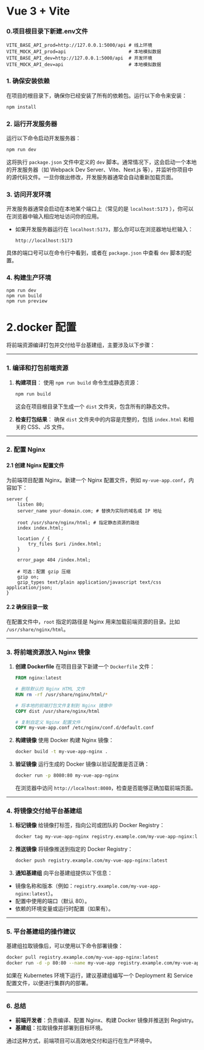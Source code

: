 # Vue 3 + Vite
### 0.项目根目录下新建.env文件

```angular2html
VITE_BASE_API_prod=http://127.0.0.1:5000/api # 线上环境
VITE_MOCK_API_prod=api                       # 本地模拟数据                       
VITE_BASE_API_dev=http://127.0.0.1:5000/api  # 开发环境
VITE_MOCK_API_dev=api                        # 本地模拟数据
```

### 1. **确保安装依赖**
在项目的根目录下，确保你已经安装了所有的依赖包。运行以下命令来安装：
   ```bash
   npm install
   ```

### 2. **运行开发服务器**
运行以下命令启动开发服务器：
   ```bash
   npm run dev
   ```

这将执行 `package.json` 文件中定义的 `dev` 脚本。通常情况下，这会启动一个本地的开发服务器（如 Webpack Dev Server、Vite、Next.js 等），并监听你项目中的源代码文件。一旦你做出修改，开发服务器通常会自动重新加载页面。

### 3. **访问开发环境**
开发服务器通常会启动在本地某个端口上（常见的是 `localhost:5173` ），你可以在浏览器中输入相应地址访问你的应用。

- 如果开发服务器运行在 `localhost:5173`，那么你可以在浏览器地址栏输入：
  ```
  http://localhost:5173
  ```

具体的端口号可以在命令行中看到，或者在 `package.json` 中查看 `dev` 脚本的配置。

### 4. **构建生产环境**

```angular2html
npm run dev
npm run build
npm run preview
```

# 2.docker 配置
将前端资源编译打包并交付给平台基建组，主要涉及以下步骤：

---

### **1. 编译和打包前端资源**

1. **构建项目**：
   使用 `npm run build` 命令生成静态资源：
   ```bash
   npm run build
   ```
   这会在项目根目录下生成一个 `dist` 文件夹，包含所有的静态文件。

2. **检查打包结果**：
   确保 `dist` 文件夹中的内容是完整的，包括 `index.html` 和相关的 CSS、JS 文件。

---

### **2. 配置 Nginx**

#### **2.1 创建 Nginx 配置文件**
为前端项目配置 Nginx。新建一个 Nginx 配置文件，例如 `my-vue-app.conf`，内容如下：

```nginx
server {
    listen 80;
    server_name your-domain.com; # 替换为实际的域名或 IP 地址

    root /usr/share/nginx/html; # 指定静态资源的路径
    index index.html;

    location / {
        try_files $uri /index.html;
    }

    error_page 404 /index.html;

    # 可选：配置 gzip 压缩
    gzip on;
    gzip_types text/plain application/javascript text/css application/json;
}
```

#### **2.2 确保目录一致**
在配置文件中，`root` 指定的路径是 Nginx 用来加载前端资源的目录。比如 `/usr/share/nginx/html`。

---

### **3. 将前端资源放入 Nginx 镜像**

1. **创建 Dockerfile**
   在项目目录下新建一个 `Dockerfile` 文件：
   ```dockerfile
   FROM nginx:latest

   # 删除默认的 Nginx HTML 文件
   RUN rm -rf /usr/share/nginx/html/*

   # 将本地的前端打包文件复制到 Nginx 镜像中
   COPY dist /usr/share/nginx/html

   # 复制自定义 Nginx 配置文件
   COPY my-vue-app.conf /etc/nginx/conf.d/default.conf
   ```

2. **构建镜像**
   使用 Docker 构建 Nginx 镜像：
   ```bash
   docker build -t my-vue-app-nginx .
   ```

3. **验证镜像**
   运行生成的 Docker 镜像以验证配置是否正确：
   ```bash
   docker run -p 8080:80 my-vue-app-nginx
   ```
   在浏览器中访问 `http://localhost:8080`，检查是否能够正确加载前端页面。

---

### **4. 将镜像交付给平台基建组**

1. **标记镜像**
   给镜像打标签，指向公司或团队的 Docker Registry：
   ```bash
   docker tag my-vue-app-nginx registry.example.com/my-vue-app-nginx:latest
   ```

2. **推送镜像**
   将镜像推送到指定的 Docker Registry：
   ```bash
   docker push registry.example.com/my-vue-app-nginx:latest
   ```

3. **通知基建组**
   向平台基建组提供以下信息：
  - 镜像名称和版本（例如：`registry.example.com/my-vue-app-nginx:latest`）。
  - 配置中使用的端口（默认 80）。
  - 依赖的环境变量或运行时配置（如果有）。

---

### **5. 平台基建组的操作建议**

基建组拉取镜像后，可以使用以下命令部署镜像：
```bash
docker pull registry.example.com/my-vue-app-nginx:latest
docker run -d -p 80:80 --name my-vue-app registry.example.com/my-vue-app-nginx:latest
```

如果在 Kubernetes 环境下运行，建议基建组编写一个 Deployment 和 Service 配置文件，以便进行集群内的部署。

---

### **6. 总结**
- **前端开发者**：负责编译、配置 Nginx、构建 Docker 镜像并推送到 Registry。
- **基建组**：拉取镜像并部署到目标环境。

通过这种方式，前端项目可以高效地交付和运行在生产环境中。